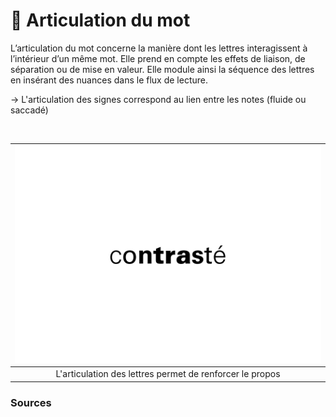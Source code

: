 # 📶 Articulation du mot

L’articulation du mot concerne la manière dont les lettres interagissent à l’intérieur d’un même mot. Elle prend en compte les effets de liaison, de séparation ou de mise en valeur. Elle module ainsi la séquence des lettres en insérant des nuances dans le flux de lecture.

→ L'articulation des signes correspond au lien entre les notes (fluide ou saccadé)
  
&nbsp;

|![](links/0-Mot63.gif) |
|:---:|
| L'articulation des lettres permet de renforcer le propos |

### Sources

<!-- - **Prénom Nom**  
  *Titre*, 0000 -->

<!-- [^1]: Adrian Frutiger, *Type, Sign, Symbol*, 1980 -->

